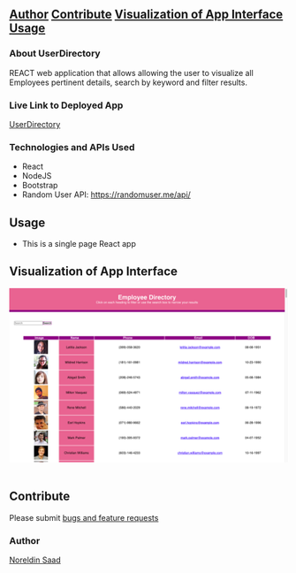 [Author](#author)
[Contribute](#contribute)
[Visualization of App Interface](#visualization-of-app-interface)
[Usage](#usage)
---

### About UserDirectory

REACT web application that allows allowing the user to visualize all Employees pertinent details, search by keyword and filter results.

### Live Link to Deployed App

[UserDirectory](https://github.com/Noreldin-S/User-Directory/)

### Technologies and APIs Used

- React
- NodeJS
- Bootstrap
- Random User API: https://randomuser.me/api/

## Usage

- This is a single page React app

## Visualization of App Interface

![NightIn visualization](./public/EmployeeDirectory.png)
​

## Contribute

Please submit [bugs and feature requests](https://github.com/Noreldin-S/User-Directory/issues/)

### Author

[Noreldin Saad](https://github.com/Noreldin-S/)

